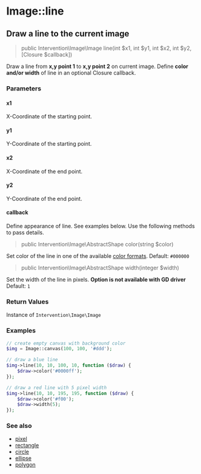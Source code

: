 # Image::line
## Draw a line to the current image

> public Intervention\Image\Image line(int $x1, int $y1, int $x2, int $y2, [Closure $callback])

Draw a line from **x,y point 1** to **x,y point 2** on current image. Define **color and/or width** of line in an optional Closure callback.

### Parameters

#### x1
X-Coordinate of the starting point.

#### y1
Y-Coordinate of the starting point.

#### x2
X-Coordinate of the end point.

#### y2
Y-Coordinate of the end point.

#### callback
Define appearance of line. See examples below. Use the following methods to pass details.

> public Intervention\Image\AbstractShape color(string $color)

Set color of the line in one of the available [color formats](/v2/introduction/formats). Default: `#000000`

> public Intervention\Image\AbstractShape width(integer $width)

Set the width of the line in pixels. **Option is not available with GD driver** Default: `1`


### Return Values
Instance of `Intervention\Image\Image`

### Examples

```php
// create empty canvas with background color
$img = Image::canvas(100, 100, '#ddd');

// draw a blue line
$img->line(10, 10, 100, 10, function ($draw) {
    $draw->color('#0000ff');
});

// draw a red line with 5 pixel width
$img->line(10, 10, 195, 195, function ($draw) {
    $draw->color('#f00');
    $draw->width(5);
});
```

### See also

- [pixel](/v2/api/pixel)
- [rectangle](/v2/api/rectangle)
- [circle](/v2/api/circle)
- [ellipse](/v2/api/ellipse)
- [polygon](/v2/api/polygon)

